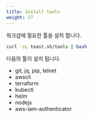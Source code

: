 ```yaml
---
title: Install tools
weight: 27
---
```


워크샵에 필요한 툴을 설치 합니다.

```bash
curl -sL toast.sh/tools | bash
```

다음의 툴이 설치 됩니다.

* git, jq, pip, telnet
* awscli
* terraform
* kubectl
* helm
* nodejs
* aws-iam-authenticator

